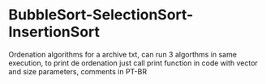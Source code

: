 # BubbleSort-SelectionSort-InsertionSort
Ordenation algorithms for a archive txt, can run 3 algorthms in same execution, to print de ordenation just call print function in code with vector and size parameters, comments in PT-BR
